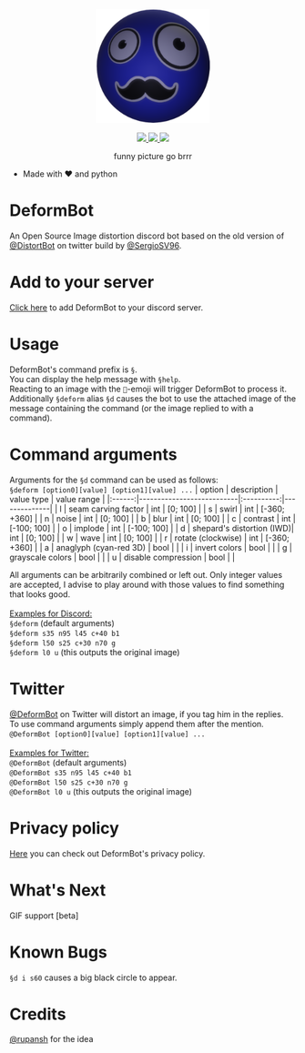 <p align="center">
  <img width="200" src="misc/DeformBot_logo_500_transparent.png">
</p>

<p align="center">
  <a href="https://discord.com/oauth2/authorize?client_id=971742838024978463&permissions=140660558912&scope=bot">
    <img src="https://img.shields.io/badge/Add to your server-7289DA?style=flat&logo=discord&logoColor=white">
  </a>
  <a href="https://twitter.com/DeformBot">
    <img src="https://img.shields.io/badge/@DeformBot-1DA1F2?style=flat&logo=twitter&logoColor=white">
  </a>
  <a href="https://bjarne.dev">
    <img src="https://img.shields.io/badge/bjarne.dev-ttf?style=flat&logo=devdotto&logoColor=white"/>
  </a>
  <br>
</p>

<p align="center">funny picture go brrr</p>

- Made with ❤️ and python

# DeformBot
An Open Source Image distortion discord bot based on the old version of [@DistortBot](https://twitter.com/DistortBot) on twitter build by [@SergioSV96](https://github.com/SergioSV96).

# Add to your server
[Click here](https://discord.com/oauth2/authorize?client_id=971742838024978463&permissions=140660558912&scope=bot) to add DeformBot to your discord server.

# Usage
DeformBot's command prefix is `§`.\
You can display the help message with `§help`.\
Reacting to an image with the `🤖`-emoji will trigger DeformBot to process it.\
Additionally `§deform` alias `§d` causes the bot to use the attached image of the message containing the command (or the image replied to with a command).

# Command arguments
Arguments for the `§d` command can be used as follows:\
`§deform [option0][value] [option1][value] ...`
| option | description               | value type | value range  |
|:------:|---------------------------|:----------:|--------------|
| l      | seam carving factor       | int        | [0; 100]     |
| s      | swirl                     | int        | [-360; +360] |
| n      | noise                     | int        | [0; 100]     |
| b      | blur                      | int        | [0; 100]     |
| c      | contrast                  | int        | [-100; 100]  |
| o      | implode                   | int        | [-100; 100]  |
| d      | shepard's distortion (IWD)| int        | [0; 100]     |
| w      | wave                      | int        | [0; 100]     |
| r      | rotate (clockwise)        | int        | [-360; +360] |
| a      | anaglyph (cyan-red 3D)    | bool       |              |
| i      | invert colors             | bool       |              |
| g      | grayscale colors          | bool       |              |
| u      | disable compression       | bool       |              |

All arguments can be arbitrarily combined or left out.
Only integer values are accepted, I advise to play around with those values to find something that looks good.\
\
<ins>Examples for Discord:</ins>\
`§deform` (default arguments)\
`§deform s35 n95 l45 c+40 b1`\
`§deform l50 s25 c+30 n70 g`\
`§deform l0 u` (this outputs the original image)

# Twitter
[@DeformBot](https://twitter.com/DeformBot) on Twitter will distort an image, if you tag him in the replies.\
To use command arguments simply append them after the mention.\
`@DeformBot [option0][value] [option1][value] ...`\
\
<ins>Examples for Twitter:</ins>\
`@DeformBot` (default arguments)\
`@DeformBot s35 n95 l45 c+40 b1`\
`@DeformBot l50 s25 c+30 n70 g`\
`@DeformBot l0 u` (this outputs the original image)

# Privacy policy
[Here](https://github.com/bj4rnee/DeformBot/blob/main/misc/PRIVACY.md) you can check out DeformBot's privacy policy.

# What's Next
GIF support [beta]

# Known Bugs
`§d i s60` causes a big black circle to appear.

# Credits
[@rupansh](https://github.com/rupansh) for the idea

